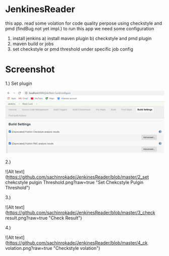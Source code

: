 # JenkinesReader
this app. read some volation for code quality perpose using checkstyle and pmd (findBug not yet impl.)
to run this app we need some configuration
1) install jenkins
   a) install maven plugin
   b) checkstyle and pmd plugin
2) maven build or jobs
3) set checkstyle or pmd threshold under specific job config


# Screenshot

 1.) Set plugin
 
![Alt text](https://github.com/sachinrokade/JenkinesReader/blob/master/1_set%20plugin.png?raw=true "set plugin") </br>

 2.) 
 
![Alt text](https://github.com/sachinrokade/JenkinesReader/blob/master/2_set chekcstyle pulgin Threshold.png?raw=true "Set Chekcstyle Pulgin Threshold")

 3.) 
 
![Alt text](https://github.com/sachinrokade/JenkinesReader/blob/master/3_check result.png?raw=true "Check Result")

 4.) 
 
![Alt text](https://github.com/sachinrokade/JenkinesReader/blob/master/4_ck volation.png?raw=true "Checkstyle volation")
